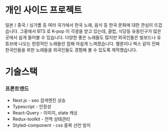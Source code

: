 # 개인 사이드 프로젝트

일본 / 중국 / 싱가폴 등 여러 국가에서 한국 노래, 음식 등 한국 문화에 대한 관심이 뜨겁습니다. 그중에서 BTS 로 K-pop 이 각광을 받고 있는데, 클럽, 식당등 유동인구가 많은 곳에서 쉽게 들어볼 수 있습니다. 다양한 좋은 노래들도 많지만 외국인들은 빌보드나 유튜브에 나오는 한정적인 노래들만 접해 아쉽게 느껴졌습니다. 멜론이나 벅스 같이 진짜 한국인들을 위한 노래들을 외국인들도 경험해 볼 수 있도록 제작했습니다.

# 기술스택

### 프론트엔드

-   Next.js - seo 검색엔진 상승
-   Typescript - 안정성
-   React-Query - 이미지, state 캐싱
-   Redux-toolkit - 전역 상태관리
-   Styled-component - css 중복 선언 방지
